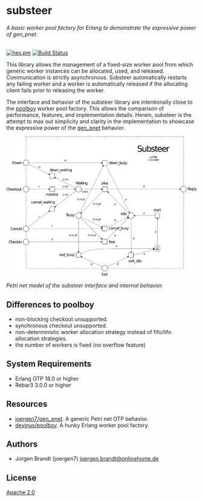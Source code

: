 # substeer
###### A basic worker pool factory for Erlang to demonstrate the expressive power of gen_pnet.

[![hex.pm](https://img.shields.io/hexpm/v/substeer.svg?style=flat-square)](https://hex.pm/packages/substeer) [![Build Status](https://travis-ci.org/joergen7/substeer.svg?branch=master)](https://travis-ci.org/joergen7/substeer)

This library allows the management of a fixed-size worker pool from which generic worker instances can be allocated, used, and released. Communication is strictly asynchronous. Substeer automatically restarts any failing worker and a worker is automatically released if the allocating client fails prior to releasing the worker.

The interface and behavior of the substeer library are intentionally close to the [poolboy](https://github.com/devinus/poolboy) worker pool factory. This allows the comparison of performance, features, and implementation details. Herein, substeer is the attempt to max out simplicity and clarity in the implementation to showcase the expressive power of the [gen_pnet](https://github.com/joergen7/gen_pnet) behavior.

![substeer Petri net model](priv/substeer_pnet.png)

*Petri net model of the substeer interface and internal behavior.*

## Differences to poolboy

- non-blocking checkout unsupported.
- synchronous checkout unsupported.
- non-deterministic worker allocation strategy instead of fifo/lifo allocation strategies.
- the number of workers is fixed (no overflow feature)

## System Requirements

- Erlang OTP 18.0 or higher
- Rebar3 3.0.0 or higher

## Resources

- [joergen7/gen_pnet](https://github.com/joergen7/gen_pnet). A generic Petri net OTP behavior.
- [devinus/poolboy](https://github.com/devinus/poolboy). A hunky Erlang worker pool factory.

## Authors

- Jorgen Brandt (joergen7) [joergen.brandt@onlinehome.de](mailto:joergen.brandt@onlinehome.de)

## License

[Apache 2.0](https://www.apache.org/licenses/LICENSE-2.0.html)